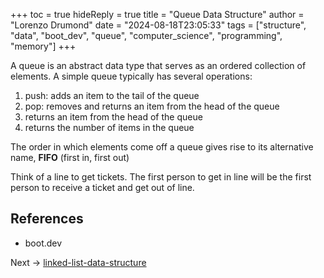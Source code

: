+++
toc = true
hideReply = true
title = "Queue Data Structure"
author = "Lorenzo Drumond"
date = "2024-08-18T23:05:33"
tags = ["structure",  "data",  "boot_dev",  "queue",  "computer_science",  "programming",  "memory"]
+++



A queue is an abstract data type that serves as an ordered collection of elements. A simple queue typically has several operations:

1. push: adds an item to the tail of the queue
2. pop: removes and returns an item from the head of the queue
3. returns an item from the head of the queue
4. returns the number of items in the queue

The order in which elements come off a queue gives rise to its alternative name, **FIFO** (first in, first out)

Think of a line to get tickets. The first person to get in line will be the first person to receive a ticket and get out of line.

## References

- boot.dev

Next -> [linked-list-data-structure](/wiki/linked-list-data-structure/)
